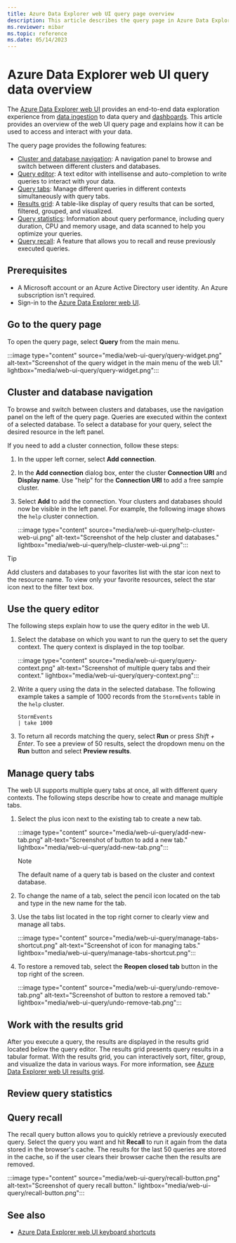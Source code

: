 ```yaml
---
title: Azure Data Explorer web UI query page overview
description: This article describes the query page in Azure Data Explorer web UI.
ms.reviewer: mibar
ms.topic: reference
ms.date: 05/14/2023
---
```


# Azure Data Explorer web UI query data overview

The [Azure Data Explorer web UI](https://dataexplorer.azure.com) provides an end-to-end data exploration experience from [data ingestion](ingest-data-wizard.md) to data query and [dashboards](azure-data-explorer-dashboards.md). This article provides an overview of the web UI query page and explains how it can be used to access and interact with your data.

The query page provides the following features:

* [Cluster and database navigation](#cluster-and-database-navigation): A navigation panel to browse and switch between different clusters and databases.
* [Query editor](#use-the-query-editor): A text editor with intellisense and auto-completion to write queries to interact with your data.
* [Query tabs](#manage-query-tabs): Manage different queries in different contexts simultaneously with query tabs.
* [Results grid](#work-with-the-results-grid): A table-like display of query results that can be sorted, filtered, grouped, and visualized.
* [Query statistics](#review-query-statistics): Information about query performance, including query duration, CPU and memory usage, and data scanned to help you optimize your queries.
* [Query recall](#query-recall): A feature that allows you to recall and reuse previously executed queries.

## Prerequisites

* A Microsoft account or an Azure Active Directory user identity. An Azure subscription isn't required.
* Sign-in to the [Azure Data Explorer web UI](https://dataexplorer.azure.com/).

## Go to the query page

To open the query page, select **Query** from the main menu.

:::image type="content" source="media/web-ui-query/query-widget.png" alt-text="Screenshot of the query widget in the main menu of the web UI." lightbox="media/web-ui-query/query-widget.png":::

## Cluster and database navigation

To browse and switch between clusters and databases, use the navigation panel on the left of the query page. Queries are executed within the context of a selected database. To select a database for your query, select the desired resource in the left panel.

If you need to add a cluster connection, follow these steps:

1. In the upper left corner, select **Add connection**.

1. In the **Add connection** dialog box, enter the cluster **Connection URI** and **Display name**. Use "help" for the **Connection URI** to add a free sample cluster.

1. Select **Add** to add the connection. Your clusters and databases should now be visible in the left panel. For example, the following image shows the `help` cluster connection.

    :::image type="content" source="media/web-ui-query/help-cluster-web-ui.png" alt-text="Screenshot of the help cluster and databases." lightbox="media/web-ui-query/help-cluster-web-ui.png":::

> [!TIP]
> Add clusters and databases to your favorites list with the star icon next to the resource name. To view only your favorite resources, select the star icon next to the filter text box.

## Use the query editor

The following steps explain how to use the query editor in the web UI.

1. Select the database on which you want to run the query to set the query context. The query context is displayed in the top toolbar.

    :::image type="content" source="media/web-ui-query/query-context.png" alt-text="Screenshot of multiple query tabs and their context." lightbox="media/web-ui-query/query-context.png":::

1. Write a query using the data in the selected database. The following example takes a sample of 1000 records from the `StormEvents` table in the `help` cluster.

    ```kusto
    StormEvents
    | take 1000
    ```

1. To return all records matching the query, select **Run** or press *Shift + Enter*. To see a preview of 50 results, select the dropdown menu on the **Run** button and select **Preview results**.

## Manage query tabs

The web UI supports multiple query tabs at once, all with different query contexts. The following steps describe how to create and manage multiple tabs.

1. Select the plus icon next to the existing tab to create a new tab.

    :::image type="content" source="media/web-ui-query/add-new-tab.png" alt-text="Screenshot of button to add a new tab." lightbox="media/web-ui-query/add-new-tab.png":::

    > [!NOTE]
    > The default name of a query tab is based on the cluster and context database.

1. To change the name of a tab, select the pencil icon located on the tab and type in the new name for the tab.

1. Use the tabs list located in the top right corner to clearly view and manage all tabs.

    :::image type="content" source="media/web-ui-query/manage-tabs-shortcut.png" alt-text="Screenshot of icon for managing tabs." lightbox="media/web-ui-query/manage-tabs-shortcut.png":::

1. To restore a removed tab, select the **Reopen closed tab** button in the top right of the screen.

    :::image type="content" source="media/web-ui-query/undo-remove-tab.png" alt-text="Screenshot of button to restore a removed tab." lightbox="media/web-ui-query/undo-remove-tab.png":::

## Work with the results grid

After you execute a query, the results are displayed in the results grid located below the query editor. The results grid presents query results in a tabular format. With the results grid, you can interactively sort, filter, group, and visualize the data in various ways. For more information, see [Azure Data Explorer web UI results grid](web-results-grid.md).

## Review query statistics

## Query recall

The recall query button allows you to quickly retrieve a previously executed query. Select the query you want and hit **Recall** to run it again from the data stored in the browser's cache. The results for the last 50 queries are stored in the cache, so if the user clears their browser cache then the results are removed.

:::image type="content" source="media/web-ui-query/recall-button.png" alt-text="Screenshot of query recall button." lightbox="media/web-ui-query/recall-button.png":::

## See also

* [Azure Data Explorer web UI keyboard shortcuts](web-ui-query-keyboard-shortcuts.md)
